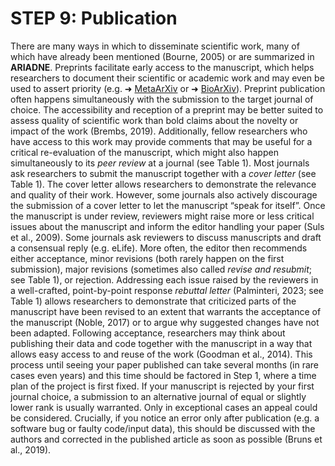 # STEP 9: Publication

There are many ways in which to disseminate scientific work, many of which have already been mentioned (Bourne, 2005) or are summarized in **ARIADNE**. Preprints facilitate early access to the manuscript, which helps researchers to document their scientific or academic work and may even be used to assert priority (e.g. ➜ [MetaArXiv](https://osf.io/preprints/metaarxiv/) or ➜ [BioArXiv](https://www.biorxiv.org/)). Preprint publication often happens simultaneously with the submission to the target journal of choice. The accessibility and reception of a preprint may be better suited to assess quality of scientific work than bold claims about the novelty or impact of the work (Brembs, 2019). Additionally, fellow researchers who have access to this work may provide comments that may be useful for a critical re-evaluation of the manuscript, which might also happen simultaneously to its _peer review_ at a journal (see Table 1). Most journals ask researchers to submit the manuscript together with a _cover letter_ (see Table 1). The cover letter allows researchers to demonstrate the relevance and quality of their work. However, some journals also actively discourage the submission of a cover letter to let the manuscript “speak for itself”. Once the manuscript is under review, reviewers might raise more or less critical issues about the manuscript and inform the editor handling your paper (Suls et al., 2009). Some journals ask reviewers to discuss manuscripts and draft a consensual reply (e.g. eLife). More often, the editor then recommends either acceptance, minor revisions (both rarely happen on the first submission), major revisions (sometimes also called _revise and resubmit_; see Table 1), or rejection. Addressing each issue raised by the reviewers in a well-crafted, point-by-point response _rebuttal letter_ (Palminteri, 2023; see Table 1) allows researchers to demonstrate that criticized parts of the manuscript have been revised to an extent that warrants the acceptance of the manuscript (Noble, 2017) or to argue why suggested changes have not been adapted. Following acceptance, researchers may think about publishing their data and code together with the manuscript in a way that allows easy access to and reuse of the work (Goodman et al., 2014). This process until seeing your paper published can take several months (in rare cases even years) and this time should be factored in Step 1, where a time plan of the project is first fixed. If your manuscript is rejected by your first journal choice, a submission to an alternative journal of equal or slightly lower rank is usually warranted. Only in exceptional cases an appeal could be considered. Crucially, if you notice an error only after publication (e.g. a software bug or faulty code/input data), this should be discussed with the authors and corrected in the published article as soon as possible (Bruns et al., 2019).
